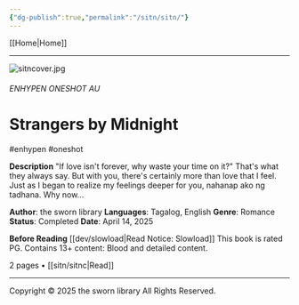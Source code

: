 ```yaml
---
{"dg-publish":true,"permalink":"/sitn/sitn/"}
---
```



[[Home\|Home]]

***

![sitncover.jpg](/img/user/a%20storage/sitncover.jpg)
###### ENHYPEN ONESHOT AU
# Strangers by Midnight
#enhypen #oneshot


**Description**
"If love isn't forever, why waste your time on it?"
That's what they always say. But with you, there's certainly more than love that I feel. Just as I began to realize my feelings deeper for you, nahanap ako ng tadhana. Why now...

**Author**: the sworn library
**Languages**: Tagalog, English
**Genre**: Romance
**Status**: Completed
**Date**: April 14, 2025

**Before Reading**
[[dev/slowload\|Read Notice: Slowload]]
This book is rated PG.
Contains 13+ content:
Blood and detailed content.

2 pages • [[sitn/sitnc\|Read]]

***
Copyright © 2025 the sworn library
All Rights Reserved.

<script> function protectImages() { document.querySelectorAll('img:not([data-protected])').forEach(img => { img.setAttribute('data-protected', 'true'); img.style.pointerEvents = 'none'; img.draggable = false; img.style.userSelect = 'none'; img.style.webkitUserSelect = 'none'; // Wrap with a div const wrapper = document.createElement('div'); wrapper.style.position = 'relative'; wrapper.style.display = 'inline-block'; wrapper.style.touchAction = 'none'; // Transparent overlay const overlay = document.createElement('div'); overlay.style.position = 'absolute'; overlay.style.top = '0'; overlay.style.left = '0'; overlay.style.width = '100%'; overlay.style.height = '100%'; overlay.style.zIndex = '10'; overlay.style.background = 'transparent'; overlay.style.pointerEvents = 'auto'; // Prevent long press on mobile overlay.addEventListener('touchstart', e => e.preventDefault()); overlay.addEventListener('contextmenu', e => e.preventDefault()); // Replace image with wrapper img.parentNode.insertBefore(wrapper, img); wrapper.appendChild(img); wrapper.appendChild(overlay); }); } // Initial run window.addEventListener('load', protectImages); // If images load dynamically later const observer = new MutationObserver(protectImages); observer.observe(document.body, { childList: true, subtree: true }); // Global context menu disable document.addEventListener('contextmenu', e => e.preventDefault(), { passive: false }); document.addEventListener('dragstart', e => e.preventDefault()); </script>